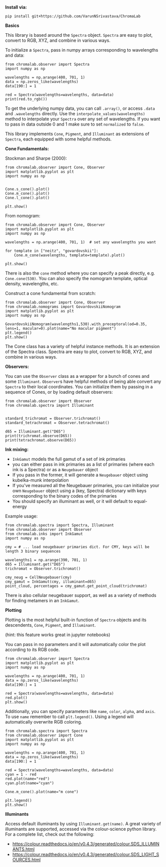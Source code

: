 **Install via:**

```
pip install git+https://github.com/VarunNSrivastava/ChromaLab
```
**Basics**

This library is based around the `Spectra` object. 
`Spectra` are easy to plot, convert to RGB, XYZ, and combine in various ways.

To initialize a `Spectra`, pass in numpy arrays corresponding to wavelengths and data:

```
from chromalab.observer import Spectra
import numpy as np

wavelengths = np.arange(400, 701, 1)
data = np.zeros_like(wavelengths)
data[190:] = 1

red = Spectra(wavelengths=wavelengths, data=data)
print(red.to_rgb())
```

To get the underlying numpy data, you can call `.array()`, or access `.data` and `.wavelengths` directly. 
Use the `interpolate_values(wavelengths)` method to interpolate your `Spectra` over any set of wavelengths.
If you want to pass in data outside 0 and 1 make sure to set `normalized` to `false`.

This library implements `Cone`, `Pigment`, and `Illuminant` as extensions of `Spectra`,
each equipped with some helpful methods. 

**Cone Fundamentals:**

Stockman and Sharpe (2000):

```
from chromalab.observer import Cone, Observer
import matplotlib.pyplot as plt
import numpy as np


Cone.s_cone().plot()
Cone.m_cone().plot()
Cone.l_cone().plot()

plt.show()
```


From nomogram:

```
from chromalab.observer import Cone, Observer
import matplotlib.pyplot as plt
import numpy as np

wavelengths = np.arange(400, 701, 1)  # set any wavelengths you want

for template in ["neitz", "govardovskii"]:
    Cone.m_cone(wavelengths, template=template).plot()

plt.show()
```

There is also the `cone` method where you can specify a peak directly, e.g. ``Cone.cone(530)``. You can also specify the
nomogram template, optical density, wavelengths, etc. 

Construct a cone fundamental from scratch:

```
from chromalab.observer import Cone, Observer
from chromalab.nomograms import GovardovskiiNomogram 
import matplotlib.pyplot as plt
import numpy as np

GovardovskiiNomogram(wavelengths1,530).with_preceptoral(od=0.35, lens=1, macular=0).plot(name="No macular pigment")
plt.legend()
plt.show()
```

The Cone class has a variety of helpful instance methods. It is an extension of the Spectra class. 
Spectra are easy to plot, convert to RGB, XYZ, and combine in various ways.

**Observers:**

You can use the `Observer` class as a wrapper for a bunch of cones and some `Illuminant`. 
`Observer`s have helpful methods of being able convert any `Spectra` to their local coordinates.
You can initialize them by passing in a sequence of Cones, or by loading default observers:

```
from chromalab.observer import Observer
from chromalab.spectra import Illuminant


standard_trichromat = Observer.trichromat()
standard_tetrachromat = Observer.tetrachromat()

d65 = Illuminant.get("D65")
print(trichromat.observe(D65))
print(tetrachromat.observe(D65))
```

**Ink mixing:**

- `InkGamut` models the full gamut of a set of ink primaries
- you can either pass in ink primaries as a list of primaries (where each ink is a Spectra) or as a `Neugebauer` object
- If you pass in the former, it will generate a `Neugebauer` object using kubelka-munk interpolation
- If you've measured all the Neugebauer primaries, you can initialize your own `Neugebauer` object using a (key, Spectra) dictionary with keys corresponding to the binary codes of the primaries
- You should specify an illuminant as well, or it will default to equal-energy

Example usage:

```
from chromalab.spectra import Spectra, Illuminant
from chromalab.observer import Observer
from chromalab.inks import InkGamut
import numpy as np

cmy = # ... load neugebauer primaries dict. For CMY, keys will be length 3 binary sequences

wavelengths1 = np.arange(390, 701, 1)
d65 = Illuminant.get("D65")
trichromat = Observer.trichromat()

cmy_neug = CellNeugebauer(cmy)
cmy_gamut = InkGamut(cmy, illuminant=d65)
point_cloud, percentages = cmy_gamut.get_point_cloud(trichromat)

```

There is also cellular neugebauer support, as well as a variety of methods for finding metamers in an `InkGamut`. 


**Plotting**

Plotting is the most helpful built-in function of `Spectra` objects and its descendents, `Cone`, `Pigment`, and `Illuminant`.

(hint: this feature works great in jupyter notebooks)

You can pass in no parameters and it will automatically color the plot according to its RGB code. 

```
from chromalab.observer import Spectra
import matplotlib.pyplot as plt
import numpy as np

wavelengths = np.arange(400, 701, 1)
data = np.zeros_like(wavelengths)
data[190:] = 1

red = Spectra(wavelengths=wavelengths, data=data)
red.plot()
plt.show()
```

Additionally, you can specify parameters like `name`, `color`, `alpha`, and `axis`. To use `name` remember to call
`plt.legend()`. Using a legend will automatically overwrite RGB coloring. 

```
from chromalab.spectra import Spectra
from chromalab.observer import Cone
import matplotlib.pyplot as plt
import numpy as np

wavelengths = np.arange(400, 701, 1)
data = np.zeros_like(wavelengths)
data[190:] = 1

red = Spectra(wavelengths=wavelengths, data=data)
cyan = 1 - red
red.plot(name="red")
cyan.plot(name="cyan")

Cone.m_cone().plot(name="m cone")

plt.legend()
plt.show()
```

**Illuminants**

Access default illuminants by using `Illuminant.get(name)`. A great variety of illuminants are supported,
accessed via the colour-science python library. For a complete list, check out the following:

- https://colour.readthedocs.io/en/v0.4.3/generated/colour.SDS_ILLUMINANTS.html
- https://colour.readthedocs.io/en/v0.4.3/generated/colour.SDS_LIGHT_SOURCES.html